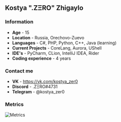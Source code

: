## Kostya ".ZΞRO" Zhigaylo
### Information
- **Age** - 15
- **Location** - Russia, Orechovo-Zuevo
- **Languages** - C#, PHP, Python, C++, Java (learning)
- **Current Projects** - CoreLang, Aurora, UShell
- **IDE's** - PyCharm, CLion, IntelliJ IDEA, Rider
- **Coding experience** - 4 years

### Contact me
- **VK** - https://vk.com/kostya_zer0
- **Discord** - .ZΞRO#4731
- **Telegram** - @kostya_zer0

### Metrics
![Metrics](https://metrics.lecoq.io/kostya-zero?template=classic&repositories=1&languages=1&achievements=1&repositories=100&repositories.batch=100&repositories.forks=false&repositories.affiliations=owner&languages.limit=8&languages.threshold=0%25&languages.colors=github&languages.sections=most-used&languages.indepth=false&languages.analysis.timeout=15&languages.categories=markup%2C%20programming&languages.recent.categories=markup%2C%20programming&languages.recent.load=300&languages.recent.days=14&achievements.threshold=C&achievements.secrets=true&achievements.display=detailed&achievements.limit=0&config.timezone=Europe%2FMoscow)

